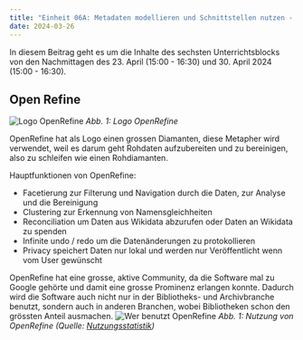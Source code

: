 ```yaml
---
title: "Einheit 06A: Metadaten modellieren und Schnittstellen nutzen - Open Refine"
date: 2024-03-26
---
```


In diesem Beitrag geht es um die Inhalte des sechsten Unterrichtsblocks von den Nachmittagen des 23. April (15:00 - 16:30) und 30. April 2024 (15:00 - 16:30).

## Open Refine
![Logo OpenRefine](\Lerntagebuch_BAIN\images\logo_openrefine.jpg)
*Abb. 1: Logo OpenRefine*

OpenRefine hat als Logo einen grossen Diamanten, diese Metapher wird verwendet, weil es darum geht Rohdaten aufzubereiten und zu bereinigen, also zu schleifen wie einen Rohdiamanten.

Hauptfunktionen von OpenRefine:
- Facetierung zur Filterung und Navigation durch die Daten, zur Analyse und die Bereinigung
- Clustering zur Erkennung von Namensgleichheiten
- Reconciliation um Daten aus Wikidata abzurufen oder Daten an Wikidata zu spenden
- Infinite undo / redo um die Datenänderungen zu protokollieren
- Privacy speichert Daten nur lokal und werden nur Veröffentlicht wenn vom User gewünscht

OpenRefine hat eine grosse, aktive Community, da die Software mal zu Google gehörte und damit eine grosse Prominenz erlangen konnte. Dadurch wird die Software auch nicht nur in der Bibliotheks- und Archivbranche benutzt, sondern auch in anderen Branchen, wobei Bibliotheken schon den grössten Anteil ausmachen.
![Wer benutzt OpenRefine](\Lerntagebuch_BAIN\images\Screenshot_openrefine_branchen.jpg)
*Abb. 1: Nutzung von OpenRefine (Quelle: [Nutzungsstatistik](https://openrefine.org/blog/2022/06/28/2022-survey-results.html))*
